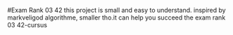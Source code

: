 #Exam Rank 03 42
this project is small and easy to understand. inspired by markveligod algorithme, smaller tho.it can help you succeed the exam rank 03 42-cursus
